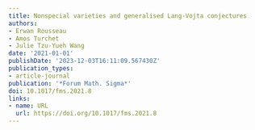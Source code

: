 ```yaml
---
title: Nonspecial varieties and generalised Lang-Vojta conjectures
authors:
- Erwan Rousseau
- Amos Turchet
- Julie Tzu-Yueh Wang
date: '2021-01-01'
publishDate: '2023-12-03T16:11:09.567430Z'
publication_types:
- article-journal
publication: '*Forum Math. Sigma*'
doi: 10.1017/fms.2021.8
links:
- name: URL
  url: https://doi.org/10.1017/fms.2021.8
---
```

